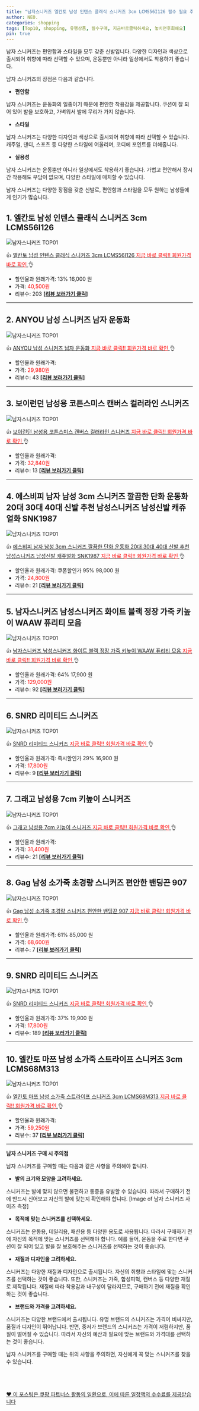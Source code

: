 ```yaml
---
title: "남자스니커즈 엘칸토 남성 인텐스 클래식 스니커즈 3cm LCMS56I126 필수 필요 추천 제품 비교 최저 가격 비교 장점 구매 후기 구매평"
author: NEO.
categories: shopping
tags: [Top10, shopping, 유행상품, 필수구매, 지금바로클릭하세요, 놓치면후회해요]
pin: true
---
```

남자 스니커즈는 편안함과 스타일을 모두 갖춘 신발입니다. 다양한 디자인과 색상으로 출시되어 취향에 따라 선택할 수 있으며, 운동뿐만 아니라 일상에서도 착용하기 좋습니다.

남자 스니커즈의 장점은 다음과 같습니다.

* **편안함**

남자 스니커즈는 운동화의 일종이기 때문에 편안한 착용감을 제공합니다. 쿠션이 잘 되어 있어 발을 보호하고, 가벼워서 발에 무리가 가지 않습니다.

* **스타일**

남자 스니커즈는 다양한 디자인과 색상으로 출시되어 취향에 따라 선택할 수 있습니다. 캐주얼, 댄디, 스포츠 등 다양한 스타일에 어울리며, 코디에 포인트를 더해줍니다.

* **실용성**

남자 스니커즈는 운동뿐만 아니라 일상에서도 착용하기 좋습니다. 가볍고 편안해서 장시간 착용해도 부담이 없으며, 다양한 스타일에 매치할 수 있습니다.

남자 스니커즈는 다양한 장점을 갖춘 신발로, 편안함과 스타일을 모두 원하는 남성들에게 인기가 많습니다.

   

## 1. 엘칸토 남성 인텐스 클래식 스니커즈 3cm LCMS56I126

![남자스니커즈 TOP01](https://thumbnail7.coupangcdn.com/thumbnails/remote/490x490ex/image/vendor_inventory/9679/af19d27e9f3372d569d8682c2d92e5b938b56baf45b1a4ce81edf9570060.jpg)


👍 [엘칸토 남성 인텐스 클래식 스니커즈 3cm LCMS56I126 <font color=red> 지금 바로 클릭!! 회원가격 바로 확인 </font> ](https://link.coupang.com/re/AFFSDP?lptag=AF3617701&subid=GithubCoopas&pageKey=6065043614&traceid=V0-153&itemId=13988938436&vendorItemId=73463925075) 👌 


- 할인율과 원래가격: 13%  16,000   원
- 가격: <span style='color:red'>40,500원</span>
- 리뷰수: 203  [**[리뷰 보러가기 클릭]**](https://link.coupang.com/re/AFFSDP?lptag=AF3617701&subid=GithubCoopas&pageKey=6065043614&traceid=V0-153&itemId=13988938436&vendorItemId=73463925075)

---


   

## 2. ANYOU 남성 스니커즈 남자 운동화

![남자스니커즈 TOP01](https://thumbnail8.coupangcdn.com/thumbnails/remote/490x490ex/image/vendor_inventory/723d/1223041f0dffcf993fc80d347217a5e706119d03b49ae989a5e10ace966a.jpg)


👍 [ANYOU 남성 스니커즈 남자 운동화 <font color=red> 지금 바로 클릭!! 회원가격 바로 확인 </font> ](https://link.coupang.com/re/AFFSDP?lptag=AF3617701&subid=GithubCoopas&pageKey=7539293967&traceid=V0-153&itemId=19814898958&vendorItemId=87247175654) 👌 


- 할인율과 원래가격: 
- 가격: <span style='color:red'>29,980원</span>
- 리뷰수: 43  [**[리뷰 보러가기 클릭]**](https://link.coupang.com/re/AFFSDP?lptag=AF3617701&subid=GithubCoopas&pageKey=7539293967&traceid=V0-153&itemId=19814898958&vendorItemId=87247175654)

---


   

## 3. 보이런던 남성용 코튼스미스 캔버스 컬러라인 스니커즈

![남자스니커즈 TOP01](https://thumbnail10.coupangcdn.com/thumbnails/remote/490x490ex/image/rs_quotation_api/rjs0wvdq/2f058e0800ff4e27aca889a37cc9232d.jpg)


👍 [보이런던 남성용 코튼스미스 캔버스 컬러라인 스니커즈 <font color=red> 지금 바로 클릭!! 회원가격 바로 확인 </font> ](https://link.coupang.com/re/AFFSDP?lptag=AF3617701&subid=GithubCoopas&pageKey=5849657837&traceid=V0-153&itemId=10174725657&vendorItemId=77457529785) 👌 


- 할인율과 원래가격: 
- 가격: <span style='color:red'>32,840원</span>
- 리뷰수: 13  [**[리뷰 보러가기 클릭]**](https://link.coupang.com/re/AFFSDP?lptag=AF3617701&subid=GithubCoopas&pageKey=5849657837&traceid=V0-153&itemId=10174725657&vendorItemId=77457529785)

---


   

## 4. 에스비피 남자 남성 3cm 스니커즈 깔끔한 단화 운동화 20대 30대 40대 신발 추천 남성스니커즈 남성신발 캐쥬얼화 SNK1987

![남자스니커즈 TOP01](https://thumbnail10.coupangcdn.com/thumbnails/remote/490x490ex/image/vendor_inventory/dee0/c15f945c7aee3987b9df655628e3c5f515801fe4837c3a2e0d044c82d5fb.jpg)


👍 [에스비피 남자 남성 3cm 스니커즈 깔끔한 단화 운동화 20대 30대 40대 신발 추천 남성스니커즈 남성신발 캐쥬얼화 SNK1987 <font color=red> 지금 바로 클릭!! 회원가격 바로 확인 </font> ](https://link.coupang.com/re/AFFSDP?lptag=AF3617701&subid=GithubCoopas&pageKey=7177115252&traceid=V0-153&itemId=18093825906&vendorItemId=87019722321) 👌 


- 할인율과 원래가격: 쿠폰할인가 95%  98,000   원
- 가격: <span style='color:red'>24,800원</span>
- 리뷰수: 21  [**[리뷰 보러가기 클릭]**](https://link.coupang.com/re/AFFSDP?lptag=AF3617701&subid=GithubCoopas&pageKey=7177115252&traceid=V0-153&itemId=18093825906&vendorItemId=87019722321)

---


   

## 5. 남자스니커즈 남성스니커즈 화이트 블랙 정장 가죽 키높이 WAAW 퓨리티 모음

![남자스니커즈 TOP01](https://thumbnail10.coupangcdn.com/thumbnails/remote/490x490ex/image/vendor_inventory/a41d/41129c4571bfbb1307d5a7958415c0fdb3e83dab18419e6babba5ac71542.jpg)


👍 [남자스니커즈 남성스니커즈 화이트 블랙 정장 가죽 키높이 WAAW 퓨리티 모음 <font color=red> 지금 바로 클릭!! 회원가격 바로 확인 </font> ](https://link.coupang.com/re/AFFSDP?lptag=AF3617701&subid=GithubCoopas&pageKey=7668672355&traceid=V0-153&itemId=20451148129&vendorItemId=78444692954) 👌 


- 할인율과 원래가격: 64%  17,900   원
- 가격: <span style='color:red'>129,000원</span>
- 리뷰수: 92  [**[리뷰 보러가기 클릭]**](https://link.coupang.com/re/AFFSDP?lptag=AF3617701&subid=GithubCoopas&pageKey=7668672355&traceid=V0-153&itemId=20451148129&vendorItemId=78444692954)

---


   

## 6. SNRD 리미티드 스니커즈

![남자스니커즈 TOP01](https://thumbnail6.coupangcdn.com/thumbnails/remote/490x490ex/image/retail/images/2019/06/25/14/9/2fc9eb15-5505-4a89-84cf-7c6ead043270.jpg)


👍 [SNRD 리미티드 스니커즈 <font color=red> 지금 바로 클릭!! 회원가격 바로 확인 </font> ](https://link.coupang.com/re/AFFSDP?lptag=AF3617701&subid=GithubCoopas&pageKey=246288846&traceid=V0-153&itemId=780348357&vendorItemId=4971303939) 👌 


- 할인율과 원래가격: 즉시할인가 29%  16,900   원
- 가격: <span style='color:red'>17,800원</span>
- 리뷰수: 9  [**[리뷰 보러가기 클릭]**](https://link.coupang.com/re/AFFSDP?lptag=AF3617701&subid=GithubCoopas&pageKey=246288846&traceid=V0-153&itemId=780348357&vendorItemId=4971303939)

---


   

## 7. 그래고 남성용 7cm 키높이 스니커즈

![남자스니커즈 TOP01](https://thumbnail9.coupangcdn.com/thumbnails/remote/490x490ex/image/retail/images/2019/09/04/11/5/488cb73c-f00c-4c16-87fc-ba137ba9320b.jpg)


👍 [그래고 남성용 7cm 키높이 스니커즈 <font color=red> 지금 바로 클릭!! 회원가격 바로 확인 </font> ](https://link.coupang.com/re/AFFSDP?lptag=AF3617701&subid=GithubCoopas&pageKey=294678482&traceid=V0-153&itemId=929688961&vendorItemId=5307125416) 👌 


- 할인율과 원래가격: 
- 가격: <span style='color:red'>31,400원</span>
- 리뷰수: 21  [**[리뷰 보러가기 클릭]**](https://link.coupang.com/re/AFFSDP?lptag=AF3617701&subid=GithubCoopas&pageKey=294678482&traceid=V0-153&itemId=929688961&vendorItemId=5307125416)

---


   

## 8. Gag 남성 소가죽 초경량 스니커즈 편안한 밴딩끈 907

![남자스니커즈 TOP01](https://thumbnail10.coupangcdn.com/thumbnails/remote/490x490ex/image/vendor_inventory/6da8/11dce4999bd0c2dd9460090205528a9e621e1d014b92a0ff85f479e2ab01.jpg)


👍 [Gag 남성 소가죽 초경량 스니커즈 편안한 밴딩끈 907 <font color=red> 지금 바로 클릭!! 회원가격 바로 확인 </font> ](https://link.coupang.com/re/AFFSDP?lptag=AF3617701&subid=GithubCoopas&pageKey=6536520067&traceid=V0-153&itemId=14537246357&vendorItemId=84816189909) 👌 


- 할인율과 원래가격: 61%  85,000   원
- 가격: <span style='color:red'>68,600원</span>
- 리뷰수: 7  [**[리뷰 보러가기 클릭]**](https://link.coupang.com/re/AFFSDP?lptag=AF3617701&subid=GithubCoopas&pageKey=6536520067&traceid=V0-153&itemId=14537246357&vendorItemId=84816189909)

---


   

## 9. SNRD 리미티드 스니커즈

![남자스니커즈 TOP01](https://thumbnail10.coupangcdn.com/thumbnails/remote/490x490ex/image/retail/images/2019/06/25/14/6/1d3b5bdd-031f-4e93-834f-ec83a5599d8d.jpg)


👍 [SNRD 리미티드 스니커즈 <font color=red> 지금 바로 클릭!! 회원가격 바로 확인 </font> ](https://link.coupang.com/re/AFFSDP?lptag=AF3617701&subid=GithubCoopas&pageKey=246288846&traceid=V0-153&itemId=720188656&vendorItemId=4971306079) 👌 


- 할인율과 원래가격: 37%  19,900   원
- 가격: <span style='color:red'>17,800원</span>
- 리뷰수: 189  [**[리뷰 보러가기 클릭]**](https://link.coupang.com/re/AFFSDP?lptag=AF3617701&subid=GithubCoopas&pageKey=246288846&traceid=V0-153&itemId=720188656&vendorItemId=4971306079)

---


   

## 10. 엘칸토 마쯔 남성 소가죽 스트라이프 스니커즈 3cm LCMS68M313

![남자스니커즈 TOP01](https://thumbnail9.coupangcdn.com/thumbnails/remote/490x490ex/image/vendor_inventory/8c1f/e3f3fe47faa51c5eebd443175bb07496e645014e3684a8dc1576e72f0d8f.jpg)


👍 [엘칸토 마쯔 남성 소가죽 스트라이프 스니커즈 3cm LCMS68M313 <font color=red> 지금 바로 클릭!! 회원가격 바로 확인 </font> ](https://link.coupang.com/re/AFFSDP?lptag=AF3617701&subid=GithubCoopas&pageKey=7055501052&traceid=V0-153&itemId=17479106048&vendorItemId=84646644852) 👌 


- 할인율과 원래가격: 
- 가격: <span style='color:red'>59,250원</span>
- 리뷰수: 37  [**[리뷰 보러가기 클릭]**](https://link.coupang.com/re/AFFSDP?lptag=AF3617701&subid=GithubCoopas&pageKey=7055501052&traceid=V0-153&itemId=17479106048&vendorItemId=84646644852)

---
**남자 스니커즈 구매 시 주의점**

남자 스니커즈를 구매할 때는 다음과 같은 사항을 주의해야 합니다.

* **발의 크기와 모양을 고려하세요.**

스니커즈는 발에 맞지 않으면 불편하고 통증을 유발할 수 있습니다. 따라서 구매하기 전에 반드시 신어보고 자신의 발에 맞는지 확인해야 합니다.
[Image of 남자 스니커즈 사이즈 측정]

* **목적에 맞는 스니커즈를 선택하세요.**

스니커즈는 운동용, 데일리용, 패션용 등 다양한 용도로 사용됩니다. 따라서 구매하기 전에 자신의 목적에 맞는 스니커즈를 선택해야 합니다. 예를 들어, 운동을 주로 한다면 쿠션이 잘 되어 있고 발을 잘 보호해주는 스니커즈를 선택하는 것이 좋습니다.

* **재질과 디자인을 고려하세요.**

스니커즈는 다양한 재질과 디자인으로 출시됩니다. 자신의 취향과 스타일에 맞는 스니커즈를 선택하는 것이 좋습니다. 또한, 스니커즈는 가죽, 합성피혁, 캔버스 등 다양한 재질로 제작됩니다. 재질에 따라 착용감과 내구성이 달라지므로, 구매하기 전에 재질을 확인하는 것이 좋습니다.

* **브랜드와 가격을 고려하세요.**

스니커즈는 다양한 브랜드에서 출시됩니다. 유명 브랜드의 스니커즈는 가격이 비싸지만, 품질과 디자인이 뛰어납니다. 반면, 중저가 브랜드의 스니커즈는 가격이 저렴하지만, 품질이 떨어질 수 있습니다. 따라서 자신의 예산과 필요에 맞는 브랜드와 가격대를 선택하는 것이 좋습니다.

남자 스니커즈를 구매할 때는 위의 사항을 주의하면, 자신에게 꼭 맞는 스니커즈를 찾을 수 있습니다.<br><br><br><br><br> [ ❤  이 포스팅은 쿠팡 파트너스 활동의 일환으로, 이에 따른 일정액의 수수료를 제공받습니다](https://link.coupang.com/a/bcEFyh)